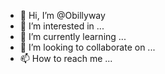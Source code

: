 - 👋 Hi, I’m @Obillyway
- 👀 I’m interested in ...
- 🌱 I’m currently learning ...
- 💞️ I’m looking to collaborate on ...
- 📫 How to reach me ...

<!---
Obillyway/Obillyway is a ✨ special ✨ repository because its `README.md` (this file) appears on your GitHub profile.
You can click the Preview link to take a look at your changes.
--->
